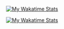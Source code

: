  [![My Wakatime Stats](https://wakatime.com/badge/user/3bc5685d-9374-4fda-b730-ba22f0ab6973.svg)](https://wakatime.com/@alexmolt)
  
  [![My Wakatime Stats](https://github-readme-stats.vercel.app/api/wakatime?username=alexmolt&layout=compact&theme=algolia)](https://wakatime.com/@alexmolt)
